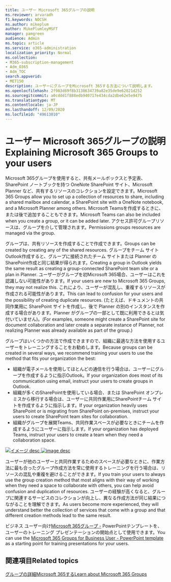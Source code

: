 ```yaml
---
title: ユーザー Microsoft 365グループの説明
ms.reviewer: arvaradh
f1.keywords: NOCSH
ms.author: mikeplum
author: MikePlumleyMSFT
manager: pamgreen
audience: Admin
ms.topic: article
ms.service: o365-administration
localization_priority: Normal
ms.collection:
- M365-subscription-management
- Adm_O365
- Adm_TOC
search.appverid:
- MET150
description: ユーザーにグループをMicrosoft 365する方法について説明します。
ms.openlocfilehash: 2f983d69f8b3138634739a82e35de9e62821d252
ms.sourcegitcommit: a0cddd1f888edb940717e434cda2dbe62e5e9475
ms.translationtype: MT
ms.contentlocale: ja-JP
ms.lasthandoff: 12/09/2020
ms.locfileid: "49613010"
---
```

# <a name="explaining-microsoft-365-groups-to-your-users"></a><span data-ttu-id="d2d8e-103">ユーザー Microsoft 365グループの説明</span><span class="sxs-lookup"><span data-stu-id="d2d8e-103">Explaining Microsoft 365 Groups to your users</span></span>

<span data-ttu-id="d2d8e-104">Microsoft 365グループを使用すると、共有メールボックスと予定表、SharePoint ノートブックを持つ OneNote SharePoint サイト、Microsoft Planner など、共有するリソースのコレクションを設定できます。</span><span class="sxs-lookup"><span data-stu-id="d2d8e-104">Microsoft 365 Groups allow you to set up a collection of resources to share, including a shared mailbox and calendar, a SharePoint site with a OneNote notebook, and a Microsoft Planner among others.</span></span> <span data-ttu-id="d2d8e-105">Microsoft Teamsを作成するときに、または後で追加することもできます。</span><span class="sxs-lookup"><span data-stu-id="d2d8e-105">Microsoft Teams can also be included when you create a group, or it can  be added later.</span></span> <span data-ttu-id="d2d8e-106">アクセス許可グループリソースは、グループを介して管理されます。</span><span class="sxs-lookup"><span data-stu-id="d2d8e-106">Permissions groups resources are managed via the group.</span></span>

<span data-ttu-id="d2d8e-107">グループは、共有リソースを作成することで作成できます。</span><span class="sxs-lookup"><span data-stu-id="d2d8e-107">Groups can be created by creating any of the shared resources.</span></span> <span data-ttu-id="d2d8e-108">グループをチーム サイトOutlook作成すると、グループに接続されたチーム サイトまたは Planner のSharePoint作成と同じ結果が得られます。</span><span class="sxs-lookup"><span data-stu-id="d2d8e-108">Creating a group in Outlook yields the same result as creating a group-connected SharePoint team site or a plan in Planner.</span></span> <span data-ttu-id="d2d8e-109">ユーザーがグループを初Microsoft 365場合、ユーザーはこれを認識しない可能性があります。</span><span class="sxs-lookup"><span data-stu-id="d2d8e-109">If your users are new to Microsoft 365 Groups, they may not realize this.</span></span> <span data-ttu-id="d2d8e-110">これにより、ユーザーが混乱し、重複するリソースが作成される可能性があります。</span><span class="sxs-lookup"><span data-stu-id="d2d8e-110">This can lead to confusion for your users and the possibility of creating duplicate resources.</span></span> <span data-ttu-id="d2d8e-111">(たとえば、ドキュメントの共同作業用に SharePoint サイトを作成し、後で Planner の別のインスタンスを作成する場合があります。Planner がグループの一部として既に利用できるとは気付いていません)。</span><span class="sxs-lookup"><span data-stu-id="d2d8e-111">(For examples, someone might create a SharePoint site for document collaboration and later create a separate instance of Planner, not realizing Planner was already available as part of the group.)</span></span>

<span data-ttu-id="d2d8e-112">グループはいくつかの方法で作成できますので、組織に最適な方法を使用するユーザーをトレーニングすることをお勧めします。</span><span class="sxs-lookup"><span data-stu-id="d2d8e-112">Because groups can be created in several ways, we recommend training your users to use the method that fits your organization the best:</span></span>

- <span data-ttu-id="d2d8e-113">組織が電子メールを使用してほとんどの通信を行う場合は、ユーザーにグループを作成するように指示Outlook。</span><span class="sxs-lookup"><span data-stu-id="d2d8e-113">If your organization does most of its communication using email, instruct your users to create groups in Outlook.</span></span>
- <span data-ttu-id="d2d8e-114">組織が多くのSharePointを使用している場合、または SharePoint オンプレミスから移行する場合は、ユーザーに共同作業用にSharePointチーム サイトを作成するように指示します。</span><span class="sxs-lookup"><span data-stu-id="d2d8e-114">If your organization heavily uses SharePoint or is migrating from SharePoint on-premises, instruct your users to create SharePoint team sites for collaboration.</span></span>
- <span data-ttu-id="d2d8e-115">組織がグループを展開Teams、共同作業スペースが必要なときにチームを作成するようにユーザーに指示します。</span><span class="sxs-lookup"><span data-stu-id="d2d8e-115">If your organization has deployed Teams, instruct your users to create a team when they need a collaboration space.</span></span>

<span data-ttu-id="d2d8e-116">[![イメージ desc ](../../media/03.png)](../../media/03.png#lightbox)</span><span class="sxs-lookup"><span data-stu-id="d2d8e-116">[ ![image desc](../../media/03.png) ](../../media/03.png#lightbox)</span></span>

<span data-ttu-id="d2d8e-117">ユーザーが他のユーザーと共同作業するためのスペースが必要なときに、作業方法に最も合ったグループ作成方法を常に使用するトレーニングを行う場合は、リソースの混乱や重複を避けることができます。</span><span class="sxs-lookup"><span data-stu-id="d2d8e-117">If you train your users to always use the group creation method that most aligns with their way of working when they need a space to collaborate with others, you can help avoid confusion and duplication of resources.</span></span> <span data-ttu-id="d2d8e-118">ユーザーの経験が高くなると、グループに関連するサービスのコレクションが向上し、異なる作成方法が同じ結果につながることを理解できます。</span><span class="sxs-lookup"><span data-stu-id="d2d8e-118">As users become more experienced, they will understand better the collection of services that come with a group and that different creation methods lead to the same result.</span></span>

<span data-ttu-id="d2d8e-119">ビジネス ユーザー向け[Microsoft 365グループ -](https://www.microsoft.com/download/details.aspx?id=102396) PowerPointテンプレートを、ユーザーのトレーニング プレゼンテーションの開始点として使用できます。</span><span class="sxs-lookup"><span data-stu-id="d2d8e-119">You can use the [Microsoft 365 Groups for Business User - PowerPoint template](https://www.microsoft.com/download/details.aspx?id=102396) as a starting point for training presentations for your users.</span></span>

## <a name="related-topics"></a><span data-ttu-id="d2d8e-120">関連項目</span><span class="sxs-lookup"><span data-stu-id="d2d8e-120">Related topics</span></span>

[<span data-ttu-id="d2d8e-121">グループの詳細Microsoft 365する</span><span class="sxs-lookup"><span data-stu-id="d2d8e-121">Learn about Microsoft 365 Groups</span></span>](https://support.microsoft.com/office/b565caa1-5c40-40ef-9915-60fdb2d97fa2)
